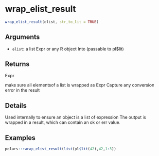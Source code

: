 # wrap_elist_result

```r
wrap_elist_result(elist, str_to_lit = TRUE)
```

## Arguments

- `elist`: a list Expr or any R object Into  (passable to pl$lit)

## Returns

Expr

make sure all elementsof a list is wrapped as Expr Capture any conversion error in the result

## Details

Used internally to ensure an object is a list of expression The output is wrapped in a result, which can contain an ok or err value.

## Examples

```r
polars:::wrap_elist_result(list(pl$lit(42),42,1:3))
```